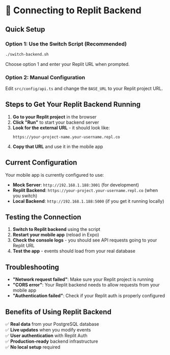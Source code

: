 # 🔗 Connecting to Replit Backend

## Quick Setup

### Option 1: Use the Switch Script (Recommended)
```bash
./switch-backend.sh
```
Choose option 1 and enter your Replit URL when prompted.

### Option 2: Manual Configuration
Edit `src/config/api.ts` and change the `BASE_URL` to your Replit project URL.

## Steps to Get Your Replit Backend Running

1. **Go to your Replit project** in the browser
2. **Click "Run"** to start your backend server
3. **Look for the external URL** - it should look like:
   ```
   https://your-project-name.your-username.repl.co
   ```
4. **Copy that URL** and use it in the mobile app

## Current Configuration

Your mobile app is currently configured to use:
- **Mock Server**: `http://192.168.1.188:3001` (for development)
- **Replit Backend**: `https://your-project.your-username.repl.co` (when you switch)
- **Local Backend**: `http://192.168.1.188:5000` (if you get it running locally)

## Testing the Connection

1. **Switch to Replit backend** using the script
2. **Restart your mobile app** (reload in Expo)
3. **Check the console logs** - you should see API requests going to your Replit URL
4. **Test the app** - events should load from your real database

## Troubleshooting

- **"Network request failed"**: Make sure your Replit project is running
- **"CORS error"**: Your Replit backend needs to allow requests from your mobile app
- **"Authentication failed"**: Check if your Replit auth is properly configured

## Benefits of Using Replit Backend

✅ **Real data** from your PostgreSQL database  
✅ **Live updates** when you modify events  
✅ **User authentication** with Replit Auth  
✅ **Production-ready** backend infrastructure  
✅ **No local setup** required
